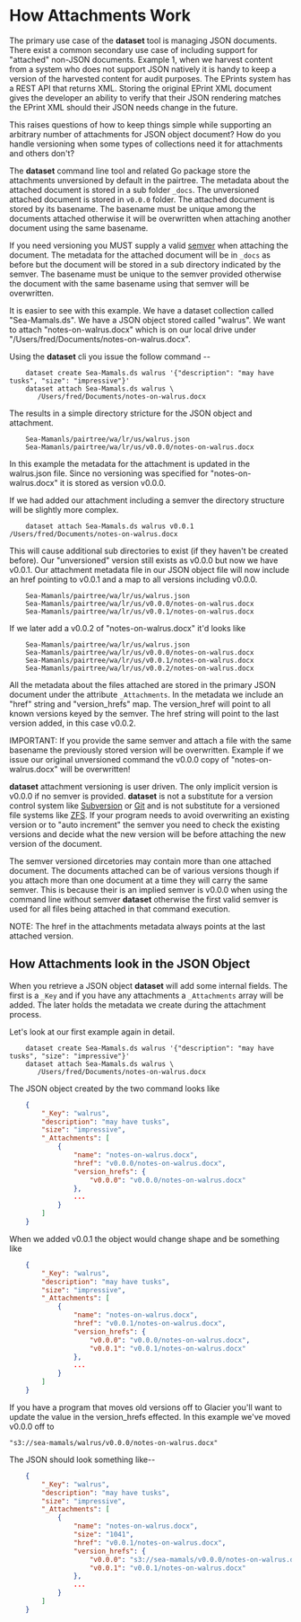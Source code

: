 
# How Attachments Work

The primary use case of the **dataset** tool is managing JSON documents.
There exist a common secondary use case of including support for "attached"
non-JSON documents. Example 1, when we harvest content from a system who
does not support JSON natively it is handy to keep a version of the 
harvested content for audit purposes. The EPrints system has a REST
API that returns XML.  Storing the original EPrint XML document gives
the developer an ability to verify  that their JSON rendering matches
the EPrint XML should their JSON needs change in the future. 

This raises questions of how to keep things simple while supporting
an arbitrary number of attachments for JSON object document? How do
you handle versioning when some types of collections need it for attachments
and others don't? 

The **dataset** command line tool and related Go package store the 
attachments unversioned by default in the pairtree. The metadata
about the attached document is stored in a sub folder `_docs`.
The unversioned attached document is stored in `v0.0.0` folder.
The attached document is stored by its basename.  The basename must 
be unique among the documents attached otherwise it will be overwritten 
when attaching another document using the same basename.

If you need versioning you MUST supply a valid [semver](https://semver.org)
when attaching the document. The metadata for the attached document will 
be in `_docs` as before but the document will be stored in a sub directory 
indicated by the semver.  The basename must be unique to the semver 
provided otherwise the document with the same basename using that semver 
will be overwritten.

It is easier to see with this example. We have a dataset collection
called "Sea-Mamals.ds". We have a JSON object stored called "walrus".
We want to attach "notes-on-walrus.docx" which is on our local
drive under "/Users/fred/Documents/notes-on-walrus.docx".

Using the **dataset** cli you issue the follow command --

```shell
    dataset create Sea-Mamals.ds walrus '{"description": "may have tusks", "size": "impressive"}'
    dataset attach Sea-Mamals.ds walrus \
       /Users/fred/Documents/notes-on-walrus.docx
```

The results in a simple directory stricture for the JSON object and attachment.

```
    Sea-Mamanls/pairtree/wa/lr/us/walrus.json
    Sea-Mamanls/pairtree/wa/lr/us/v0.0.0/notes-on-walrus.docx
```

In this example the metadata for the attachment is updated in the walrus.json file.
Since no versioning was specified for "notes-on-walrus.docx" it is stored as version
v0.0.0.

If we had added our attachment including a semver the directory structure
will be slightly more complex.

```shell
    dataset attach Sea-Mamals.ds walrus v0.0.1 /Users/fred/Documents/notes-on-walrus.docx
```

This will cause additional sub directories to exist (if they haven't be created
before). Our "unversioned" version still exists as v0.0.0 but now we have v0.0.1.
Our attachment metadata file in our JSON object file will now include an href 
pointing to v0.0.1 and a map to all versions including v0.0.0.

```
    Sea-Mamanls/pairtree/wa/lr/us/walrus.json
    Sea-Mamanls/pairtree/wa/lr/us/v0.0.0/notes-on-walrus.docx
    Sea-Mamanls/pairtree/wa/lr/us/v0.0.1/notes-on-walrus.docx
```

If we later add a v0.0.2 of "notes-on-walrus.docx" it'd looks like

```
    Sea-Mamanls/pairtree/wa/lr/us/walrus.json
    Sea-Mamanls/pairtree/wa/lr/us/v0.0.0/notes-on-walrus.docx
    Sea-Mamanls/pairtree/wa/lr/us/v0.0.1/notes-on-walrus.docx
    Sea-Mamanls/pairtree/wa/lr/us/v0.0.2/notes-on-walrus.docx
```

All the metadata about the files attached are stored in 
the primary JSON document under the attribute `_Attachments`.
In the metadata we include an "href" string and "version_hrefs" map. The
version_href will point to all known versions keyed by the semver. The
href string will point to the last version added, in this case v0.0.2.

IMPORTANT: If you provide the same semver and attach a file with the same
basename the previously stored version will be overwritten. Example if we
issue our original unversioned command the v0.0.0 copy of "notes-on-walrus.docx"
will be overwritten!

**dataset** attachment versioning is user driven. The only implicit version
is v0.0.0 if no semver is provided. **dataset** is not a substitute
for a version control system like [Subversion]() or [Git]() and is not
substitute for a versioned file systems like [ZFS](). If your
program needs to avoid overwriting an existing version or to "auto increment"
the semver you need to check the existing versions and decide what the
new version will be before attaching the new version of the document.

The semver versioned dircetories may contain more than one attached document.
The documents attached can be of various versions though if you attach 
more than one document at a time they will carry the same semver. This is because
their is an implied semver is v0.0.0 when using the command line without semver 
**dataset** otherwise the first valid semver is used for all files being attached in that
command execution.

NOTE: The href in the attachments metadata always points at the last attached 
version.

## How Attachments look in the JSON Object

When you retrieve a JSON object **dataset** will add some internal fields.
The first is a `_Key` and if you have any attachments a `_Attachments` array
will be added. The later holds the metadata we create during the attachment process.

Let's look at our first example again in detail.

```shell
    dataset create Sea-Mamals.ds walrus '{"description": "may have tusks", "size": "impressive"}'
    dataset attach Sea-Mamals.ds walrus \
       /Users/fred/Documents/notes-on-walrus.docx
```

The JSON object created by the two command looks like

```json
    {
        "_Key": "walrus",
        "description": "may have tusks",
        "size": "impressive",
        "_Attachments": [
            {
                "name": "notes-on-walrus.docx",
                "href": "v0.0.0/notes-on-walrus.docx",
                "version_hrefs": {
                    "v0.0.0": "v0.0.0/notes-on-walrus.docx"
                },
                ...
            }
        ]
    }
```

When we added v0.0.1 the object would change shape and be something like

```json
    {
        "_Key": "walrus",
        "description": "may have tusks",
        "size": "impressive",
        "_Attachments": [
            {
                "name": "notes-on-walrus.docx",
                "href": "v0.0.1/notes-on-walrus.docx",
                "version_hrefs": {
                    "v0.0.0": "v0.0.0/notes-on-walrus.docx",
                    "v0.0.1": "v0.0.1/notes-on-walrus.docx"
                },
                ...
            }
        ]
    }
```

If you have a program that moves old versions off to Glacier you'll
want to update the value in the version_hrefs effected. In this example
we've moved v0.0.0 off to 

    "s3://sea-mamals/walrus/v0.0.0/notes-on-walrus.docx"

The JSON should look something like--

```json
    {
        "_Key": "walrus",
        "description": "may have tusks",
        "size": "impressive",
        "_Attachments": [
            {
                "name": "notes-on-walrus.docx",
                "size": "1041",
                "href": "v0.0.1/notes-on-walrus.docx",
                "version_hrefs": {
                    "v0.0.0": "s3://sea-mamals/v0.0.0/notes-on-walrus.docx",
                    "v0.0.1": "v0.0.1/notes-on-walrus.docx"
                },
                ...
            }
        ]
    }
```

